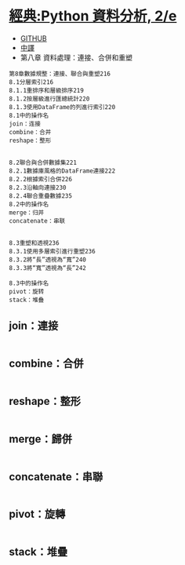# [經典:Python 資料分析, 2/e](https://www.tenlong.com.tw/products/9789864769254)
- [GITHUB](https://github.com/wesm/pydata-book) 
- [中譯](https://github.com/LearnXu/pydata-notebook/tree/master/)
- 第八章 資料處理：連接、合併和重塑  
```
第8章數據規整：連接、聯合與重塑216 
8.1分層索引216 
8.1.1重排序和層級排序219 
8.1.2按層級進行匯總統計220 
8.1.3使用DataFrame的列進行索引220 
8.1中的操作名
join：连接
combine：合并
reshape：整形


8.2聯合與合併數據集221 
8.2.1數據庫風格的DataFrame連接222
8.2.2根據索引合併226 
8.2.3沿軸向連接230 
8.2.4聯合重疊數據235 
8.2中的操作名
merge：归并
concatenate：串联


8.3重塑和透視236 
8.3.1使用多層索引進行重塑236 
8.3.2將“長”透視為“寬”240 
8.3.3將“寬”透視為“長”242

8.3中的操作名
pivot：旋转
stack：堆叠
```

## join：連接
```python
```
## combine：合併
```python
```
## reshape：整形
```python
```
## merge：歸併
```python
```
## concatenate：串聯
```python
```
## pivot：旋轉
```python
```
## stack：堆疊
```python
```
